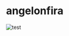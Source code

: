 # angelonfira

![test](https://hits.seeyoufarm.com/api/count/incr/badge.svg?url=https://github.com/AngelOnFira)
